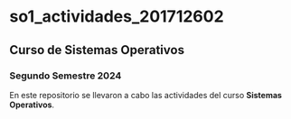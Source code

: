 # so1_actividades_201712602

## Curso de Sistemas Operativos

### Segundo Semestre 2024

En este repositorio se llevaron a cabo las actividades del curso **Sistemas Operativos**.
